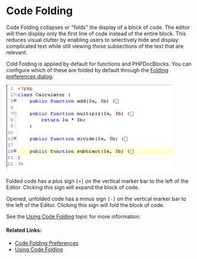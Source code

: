 # Code Folding

<!--context:code_folding-->

Code Folding collapses or "folds" the display of a block of code. The editor will then display only the first line of code instead of the entire block. This reduces visual clutter by enabling users to selectively hide and display complicated text while still viewing those subsections of the text that are relevant.

Cold Folding is applied by default for functions and PHPDocBlocks. You can configure which of these are folded by default through the [Folding preferences dialog](../032-reference/032-preferences/040-editor/016-folding.md).

![Code Folding Example](images/code_folding.png "Code Folding Example")

Folded code has a plus sign `[+]` on the vertical marker bar to the left of the Editor. Clicking this sign will expand the block of code.

Opened, unfolded code has a minus sign `[-]` on the vertical marker bar to the left of the Editor. Clicking this sign will fold the block of code.


See the [Using Code Folding](../024-tasks/056-using_code_folding.md) topic for more information.

<!--links-start-->

#### Related Links:

 * [Code Folding Preferences](../032-reference/032-preferences/040-editor/016-folding.md)
 * [Using Code Folding](../024-tasks/056-using_code_folding.md)

<!--links-end-->
